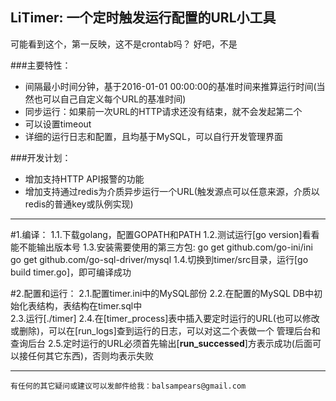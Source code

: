 LiTimer: 一个定时触发运行配置的URL小工具
-
可能看到这个，第一反映，这不是crontab吗？ 好吧，不是

###主要特性：

* 间隔最小时间分钟，基于2016-01-01 00:00:00的基准时间来推算运行时间(当然也可以自己自定义每个URL的基准时间)
* 同步运行：如果前一次URL的HTTP请求还没有结束，就不会发起第二个
* 可以设置timeout
* 详细的运行日志和配置，且均基于MySQL，可以自行开发管理界面 

###开发计划：

* 增加支持HTTP API报警的功能
* 增加支持通过redis为介质异步运行一个URL(触发源点可以任意来源，介质以redis的普通key或队例实现)

----
#1.编译：
    1.1.下载golang，配置GOPATH和PATH
    1.2.测试运行[go version]看看能不能输出版本号
    1.3.安装需要使用的第三方包:
        go get github.com/go-ini/ini
        go get github.com/go-sql-driver/mysql
    1.4.切换到timer/src目录，运行[go build timer.go]，即可编译成功

#2.配置和运行：
	2.1.配置timer.ini中的MySQL部份
	2.2.在配置的MySQL DB中初始化表结构，表结构在timer.sql中	
	2.3.运行[./timer]
	2.4.在[timer_process]表中插入要定时运行的URL(也可以修改或删除)，可以在[run_logs]查到运行的日志，可以对这二个表做一个
    管理后台和查询后台
	2.5.定时运行的URL必须首先输出[__run_successed__]方表示成功(后面可以接任何其它东西)，否则均表示失败

----

	有任何的其它疑问或建议可以发邮件给我：balsampears@gmail.com